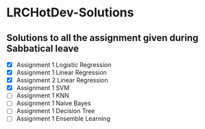 # LRCHotDev-Solutions

## **Solutions to all the assignment given during Sabbatical leave**

- [X] Assignment 1 Logistic Regression
- [X] Assignment 1 Linear Regression
- [X] Assignment 2 Linear Regression
- [X] Assignment 1 SVM
- [ ] Assignment 1 KNN
- [ ] Assignment 1 Naive Bayes
- [ ] Assignment 1 Decision Tree
- [ ] Assignment 1 Ensemble Learning
